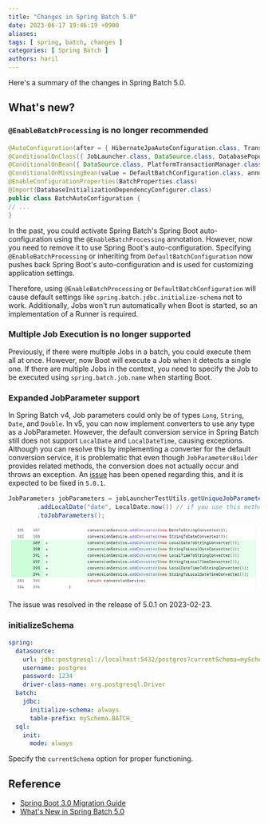 ```yaml
---
title: "Changes in Spring Batch 5.0"
date: 2023-06-17 19:46:19 +0900
aliases:
tags: [ spring, batch, changes ]
categories: [ Spring Batch ]
authors: haril
---
```


Here's a summary of the changes in Spring Batch 5.0.

## What's new?

### `@EnableBatchProcessing` is no longer recommended

```java
@AutoConfiguration(after = { HibernateJpaAutoConfiguration.class, TransactionAutoConfiguration.class })
@ConditionalOnClass({ JobLauncher.class, DataSource.class, DatabasePopulator.class })
@ConditionalOnBean({ DataSource.class, PlatformTransactionManager.class })
@ConditionalOnMissingBean(value = DefaultBatchConfiguration.class, annotation = EnableBatchProcessing.class) // 5.0 부터 추가되었습니다.
@EnableConfigurationProperties(BatchProperties.class)
@Import(DatabaseInitializationDependencyConfigurer.class)
public class BatchAutoConfiguration {
// ...
}
```

In the past, you could activate Spring Batch's Spring Boot auto-configuration using the `@EnableBatchProcessing`
annotation. However, now you need to remove it to use Spring Boot's auto-configuration.
Specifying `@EnableBatchProcessing` or inheriting from `DefaultBatchConfiguration` now pushes back Spring Boot's
auto-configuration and is used for customizing application settings.

Therefore, using `@EnableBatchProcessing` or `DefaultBatchConfiguration` will cause default settings
like `spring.batch.jdbc.initialize-schema` not to work. Additionally, Jobs won't run automatically when Boot is started,
so an implementation of a Runner is required.

### Multiple Job Execution is no longer supported

Previously, if there were multiple Jobs in a batch, you could execute them all at once. However, now Boot will execute a
Job when it detects a single one. If there are multiple Jobs in the context, you need to specify the Job to be executed
using `spring.batch.job.name` when starting Boot.

### Expanded JobParameter support

In Spring Batch v4, Job parameters could only be of types `Long`, `String`, `Date`, and `Double`. In v5, you can now
implement converters to use any type as a JobParameter. However, the default conversion service in Spring Batch still
does not support `LocalDate` and `LocalDateTime`, causing exceptions. Although you can resolve this by implementing a
converter for the default conversion service, it is problematic that even though `JobParametersBuilder` provides related
methods, the conversion does not actually occur and throws an exception.
An [issue](https://github.com/spring-projects/spring-batch/issues/4257) has been opened regarding this, and it is
expected to be fixed in `5.0.1`.

```java
JobParameters jobParameters = jobLauncherTestUtils.getUniqueJobParametersBuilder()
		.addLocalDate("date", LocalDate.now()) // if you use this method, it will throw an exception even though it is provided.
		.toJobParameters();
```

![image](./fixedConversionService.webp)

The issue was resolved in the release of 5.0.1 on 2023-02-23.

### initializeSchema

```yaml
spring:
  datasource:
    url: jdbc:postgresql://localhost:5432/postgres?currentSchema=mySchema
    username: postgres
    password: 1234
    driver-class-name: org.postgresql.Driver
  batch:
    jdbc:
      initialize-schema: always
      table-prefix: mySchema.BATCH_
  sql:
    init:
      mode: always
```

Specify the `currentSchema` option for proper functioning.

## Reference

- [Spring Boot 3.0 Migration Guide](https://github.com/spring-projects/spring-boot/wiki/Spring-Boot-3.0-Migration-Guide#spring-batch-changes)
- [What's New in Spring Batch 5.0](https://docs.spring.io/spring-batch/docs/current/reference/html/whatsnew.html#job-parameters-handling-updates)
